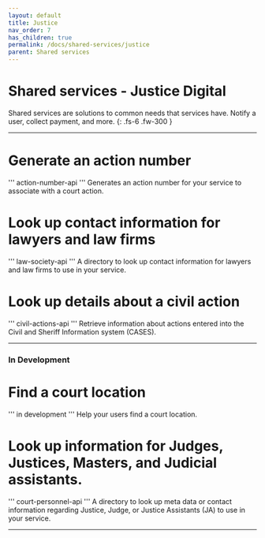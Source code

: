```yaml
---
layout: default
title: Justice
nav_order: 7
has_children: true
permalink: /docs/shared-services/justice
parent: Shared services
---
```


# Shared services - Justice Digital

Shared services are solutions to common needs that services have. Notify a user, collect payment, and more.
{: .fs-6 .fw-300 }

---

# Generate an action number
'''
action-number-api
'''
Generates an action number for your service to associate with a court action.


# Look up contact information for lawyers and law firms
'''
law-society-api
'''
A directory to look up contact information for lawyers and law firms to use in your service.

# Look up details about a civil action
'''
civil-actions-api
'''
Retrieve information about actions entered into the Civil and Sheriff Information system (CASES).

---

### In Development
# Find a court location
'''
in development
'''
Help your users find a court location.

# Look up information for Judges, Justices, Masters, and Judicial assistants.
'''
court-personnel-api
'''
A directory to look up meta data or contact information regarding Justice, Judge, or Justice Assistants (JA) to use in your service.

---
